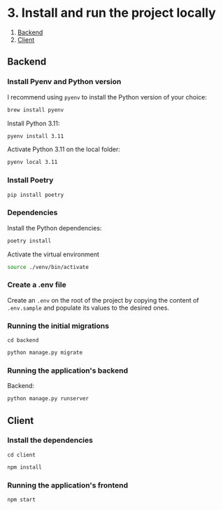 # 3. Install and run the project locally

1. [Backend](#backend)
2. [Client](#client)

## Backend

### Install Pyenv and Python version

I recommend using `pyenv` to install the Python version of your choice:

```bash
brew install pyenv
```

Install Python 3.11:

```bash
pyenv install 3.11
```

Activate Python 3.11 on the local folder:

```bash
pyenv local 3.11
```

### Install Poetry

```bash
pip install poetry
```

### Dependencies

Install the Python dependencies:

```bash
poetry install
```

Activate the virtual environment

```bash
source ./venv/bin/activate
```

### Create a .env file

Create an `.env` on the root of the project by copying the content of `.env.sample` and populate its values to the desired ones.

### Running the initial migrations

```
cd backend
```

```bash
python manage.py migrate
```

### Running the application's backend

Backend:
```bash
python manage.py runserver
```

## Client

### Install the dependencies

```
cd client
```

```bash
npm install
```

### Running the application's frontend

```bash
npm start
```